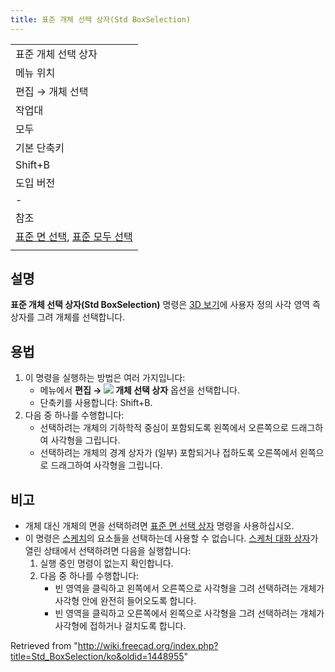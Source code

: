 ```yaml
---
title: 표준 개체 선택 상자(Std BoxSelection)
---
```

|  |
| --- |
| 표준 개체 선택 상자 |
| 메뉴 위치 |
| 편집 → 개체 선택 |
| 작업대 |
| 모두 |
| 기본 단축키 |
| Shift+B |
| 도입 버전 |
| - |
| 참조 |
| [표준 면 선택](/Std_BoxElementSelection/ko "Std BoxElementSelection/ko"), [표준 모두 선택](/Std_SelectAll/ko "Std SelectAll/ko") |
|  |

## 설명

**표준 개체 선택 상자(Std BoxSelection)** 명령은 [3D 보기](/3D_view/ko "3D view/ko")에 사용자 정의 사각 영역 즉 상자를 그려 개체를 선택합니다.

## 용법

1. 이 명령을 실행하는 방법은 여러 가지입니다:
   * 메뉴에서 **편집 → ![](/images/Std_BoxSelection.svg) 개체 선택 상자** 옵션을 선택합니다.
   * 단축키를 사용합니다: Shift+B.
2. 다음 중 하나를 수행합니다:
   * 선택하려는 개체의 기하학적 중심이 포함되도록 왼쪽에서 오른쪽으로 드래그하여 사각형을 그립니다.
   * 선택하려는 개체의 경계 상자가 (일부) 포함되거나 접하도록 오른쪽에서 왼쪽으로 드래그하여 사각형을 그립니다.

## 비고

* 개체 대신 개체의 면을 선택하려면 [표준 면 선택 상자](/Std_BoxElementSelection/ko "Std BoxElementSelection/ko") 명령을 사용하십시오.
* 이 명령은 [스케치](/Sketch/ko "Sketch/ko")의 요소들을 선택하는데 사용할 수 없습니다. [스케처 대화 상자](/Sketcher_Dialog/ko "Sketcher Dialog/ko")가 열린 상태에서 선택하려면 다음을 실행합니다:
  1. 실행 중인 명령이 없는지 확인합니다.
  2. 다음 중 하나를 수행합니다:
     + 빈 영역을 클릭하고 왼쪽에서 오른쪽으로 사각형을 그려 선택하려는 개체가 사각형 안에 완전히 들어오도록 합니다.
     + 빈 영역을 클릭하고 오른쪽에서 왼쪽으로 사각형을 그려 선택하려는 개체가 사각형에 접하거나 걸치도록 합니다.

Retrieved from "<http://wiki.freecad.org/index.php?title=Std_BoxSelection/ko&oldid=1448955>"
